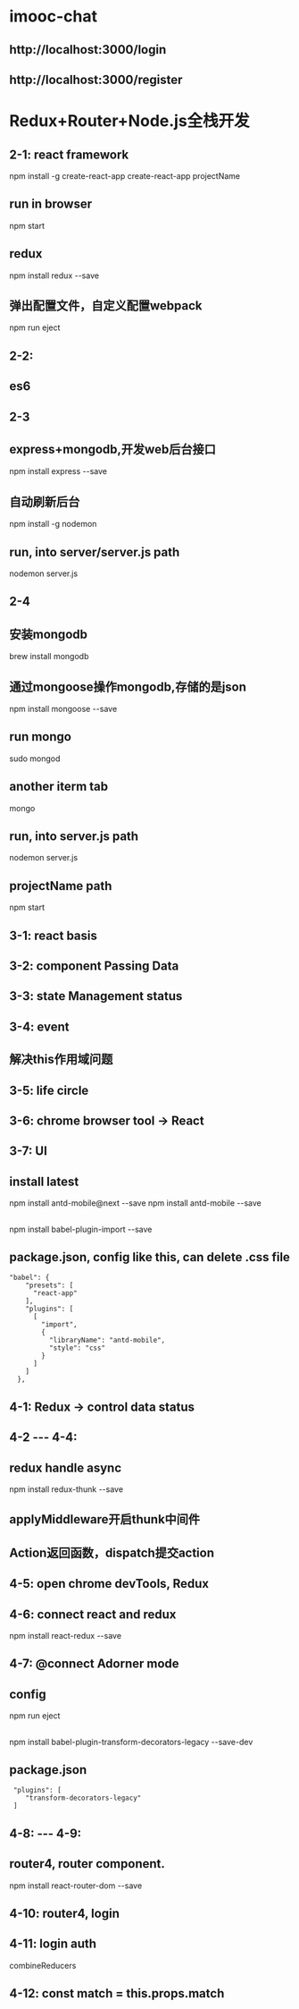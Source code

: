 # imooc-chat

## http://localhost:3000/login

## http://localhost:3000/register

# Redux+Router+Node.js全栈开发


## 2-1: react framework
npm install -g create-react-app
create-react-app projectName
## run in browser
npm start
## redux
npm install redux --save
## 弹出配置文件，自定义配置webpack
npm run eject


## 2-2: 
## es6


## 2-3
## express+mongodb,开发web后台接口
npm install express --save
## 自动刷新后台
npm install -g nodemon
## run, into server/server.js path
nodemon server.js
 

## 2-4
## 安装mongodb
brew install mongodb
## 通过mongoose操作mongodb,存储的是json
npm install mongoose --save
## run mongo
sudo mongod
## another iterm tab
mongo
## run, into server.js path
nodemon server.js
## projectName path
npm start


## 3-1: react basis


## 3-2: component Passing Data


## 3-3: state Management status


## 3-4: event
## 解决this作用域问题


## 3-5: life circle


## 3-6: chrome browser tool -> React 


## 3-7: UI
## install latest
npm install antd-mobile@next --save
npm install antd-mobile --save
## 
npm install babel-plugin-import --save
## package.json, config like this, can delete .css file
```
"babel": {
    "presets": [
      "react-app"
    ],
    "plugins": [
      [
        "import",
        {
          "libraryName": "antd-mobile",
          "style": "css"
        }
      ]
    ]
  },
```


## 4-1: Redux -> control data status

 
## 4-2 --- 4-4: 
## redux handle async
npm install redux-thunk --save
## applyMiddleware开启thunk中间件
## Action返回函数，dispatch提交action


## 4-5: open chrome devTools, Redux


## 4-6: connect react and redux
npm install react-redux --save


## 4-7: @connect Adorner mode
## config
npm run eject
## 
npm install babel-plugin-transform-decorators-legacy --save-dev
## package.json 
```
 "plugins": [
    "transform-decorators-legacy"
 ]
```


## 4-8: --- 4-9:
## router4, router component.
npm install react-router-dom --save


## 4-10: router4, login


## 4-11: login auth
combineReducers


## 4-12: const match = this.props.match
